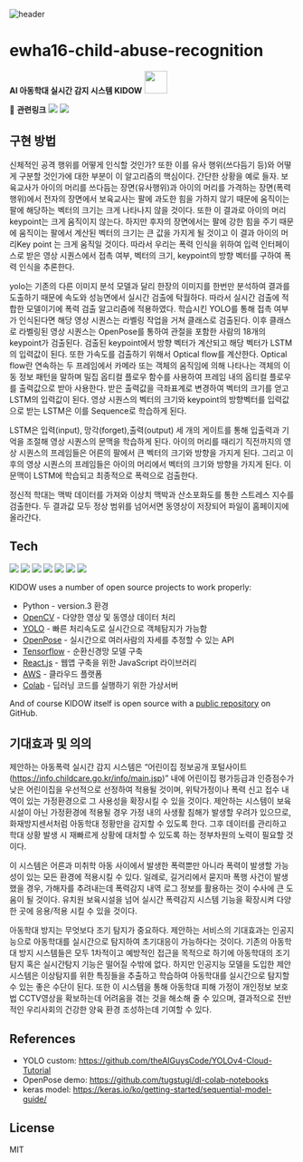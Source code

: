 
![header](https://capsule-render.vercel.app/api?type=waving&color=auto&height=400&text=AI%20아동학대%20실시간%20감지시스템&desc=KIDOW&fontColor=000000&fontSize=40&fontAlign=20&fontAlignY=30&descSize=30&descAlign=40&descAlignY=40)  

# ewha16-child-abuse-recognition
**AI 아동학대 실시간 감지 시스템 KIDOW** <image src="https://user-images.githubusercontent.com/71063574/145254163-8c8e5b1c-1c03-4052-b4b5-870ca97ebe93.png"  width="40" height="40">

:link: **관련링크** <a href="https://m.youtube.com/watch?v=l2cwnvP0w5s"><img src="https://img.shields.io/badge/Youtube-3766AB?style=flat-square&logo=YouTube&logoColor=white&color=red&link=내링크"/></a> <a href="https://drive.google.com/file/d/1fzgPNdyGTnzvcMkRXTbUQq1-1Dv0BtUc/view?usp=sharing"><img src="https://img.shields.io/badge/Poster-3766AB?style=flat-square&color=blue&link=내링크"/></a>  
  
  
  
  
## 구현 방법

신체적인 공격 행위를 어떻게 인식할 것인가? 또한 이를 유사 행위(쓰다듬기 등)와 어떻게 구분할 것인가에 대한 부분이 이 알고리즘의 핵심이다. 간단한 상황을 예로 들자. 보육교사가 아이의 머리를 쓰다듬는 장면(유사행위)과 아이의 머리를 가격하는 장면(폭력 행위)에서 전자의 장면에서 보육교사는 팔에 과도한 힘을 가하지 않기 때문에 움직이는 팔에 해당하는 벡터의 크기는 크게 나타나지 않을 것이다. 또한 이 결과로 아이의 머리 keypoint는 크게 움직이지 않는다. 하지만 후자의 장면에서는 팔에 강한 힘을 주기 때문에 움직이는 팔에서 계산된 벡터의 크기는 큰 값을 가지게 될 것이고 이 결과 아이의 머리Key point 는 크게 움직일 것이다. 따라서 우리는 폭력 인식을 위하여 입력 인터페이스로 받은 영상 시퀀스에서 접촉 여부, 벡터의 크기, keypoint의 방향 벡터를 구하여 폭력 인식을 추론한다. 

  yolo는 기존의 다른 이미지 분석 모델과 달리 한장의 이미지를 한번만 분석하여 결과를 도출하기 때문에 속도와 성능면에서 실시간 검출에 탁월하다. 따라서 실시간 검출에 적합한 모델이기에 폭력 검출 알고리즘에 적용하였다. 학습시킨 YOLO를 통해 접촉 여부가 인식된다면 해당 영상 시퀀스는 라벨링 작업을 거쳐 클래스로 검출된다. 이후 클래스로 라벨링된 영상 시퀀스는 OpenPose를 통하여 관절을 포함한 사람의 18개의 keypoint가 검출된다. 검출된 keypoint에서 방향 벡터가 계산되고 해당 벡터가 LSTM의 입력값이 된다. 또한 가속도를 검출하기 위해서 Optical flow를 계산한다. Optical flow란 연속하는 두 프레임에서 카메라 또는 객체의 움직임에 의해 나타나는 객체의 이동 정보 패턴을 말하며 밀집 옵티컬 플로우 함수를 사용하여 프레임 내의 옵티컬 플로우를 출력값으로 받아 사용한다. 받은 출력값을 극좌표계로 변경하여 벡터의 크기를 얻고 LSTM의 입력값이 된다. 영상 시퀀스의 벡터의 크기와 keypoint의 방향벡터를 입력값으로 받는 LSTM은 이를 Sequence로 학습하게 된다.  
  
  LSTM은 입력(input), 망각(forget),출력(output) 세 개의 게이트를 통해 입출력과 기억을 조절해 영상 시퀀스의 문맥을 학습하게 된다. 아이의 머리를 때리기 직전까지의 영상 시퀀스의 프레임들은 어른의 팔에서 큰 벡터의 크기와 방향을 가지게 된다. 그리고 이후의 영상 시퀀스의 프레임들은 아이의 머리에서 벡터의 크기와 방향을 가지게 된다. 이 문맥이 LSTM에 학습되고 최종적으로 폭력으로 검출한다.
  
  정신적 학대는 맥박 데이터를 가져와 이상치 맥박과 산소포화도를 통한 스트레스 지수를 검출한다. 두 결과값 모두 정상 범위를 넘어서면 동영상이 저장되어 파일이 홈페이지에 올라간다.  
  
  
  
  
  
  

## Tech
<img src="https://img.shields.io/badge/Python-3766AB?style=flat-square&logo=Python&logoColor=white"/></a>
<img src="https://img.shields.io/badge/OpenCV-3766AB?style=flat-square&logo=OpenCV&logoColor=49FF00&color=red"/></a>
<img src="https://img.shields.io/badge/YOLO-3766AB?style=flat-square&color=84DFFF"/></a>
<img src="https://img.shields.io/badge/OpenPose-3766AB?style=flat-square&color=grey"/></a>
<img src="https://img.shields.io/badge/TensorFlow-3766AB?style=flat-square&logo=TensorFlow&logoColor=yellow&color=orange"/></a>
<img src="https://img.shields.io/badge/React.js-3766AB?style=flat-square&logo=React&logoColor=black&color=84DFFF"/></a>
<img src="https://img.shields.io/badge/AWS-3766AB?style=flat-square&logo=Amazon AWS&logoColor=orange&color=E8E1D9"/></a>

KIDOW uses a number of open source projects to work properly:

- Python - version.3 환경
- [OpenCV] - 다양한 영상 및 동영상 데이터 처리
- [YOLO] - 빠른 처리속도로 실시간으로 객체탐지가 가능함
- [OpenPose] - 실시간으로 여러사람의 자세를 추정할 수 있는 API
- [Tensorflow] - 순환신경망 모델 구축
- [React.js] - 웹앱 구축을 위한 JavaScript 라이브러리
- [AWS] - 클라우드 플랫폼
- [Colab] - 딥러닝 코드를 실행하기 위한 가상서버

And of course KIDOW itself is open source with a [public repository][dill]
on GitHub.  




## 기대효과 및 의의
  제안하는 아동폭력 실시간 감지 시스템은 “어린이집 정보공개 포털사이트 (https://info.childcare.go.kr/info/main.jsp)” 내에 어린이집 평가등급과 인증점수가 낮은 어린이집을 우선적으로 선정하여 적용될 것이며, 위탁가정이나 폭력 신고 접수 내역이 있는 가정환경으로 그 사용성을 확장시킬 수 있을 것이다. 제안하는 시스템이 보육시설이 아닌 가정환경에 적용될 경우 가정 내의 사생활 침해가 발생할 우려가 있으므로, 화재방지센서처럼 아동학대 정황만을 감지할 수 있도록 한다. 그후 데이터를 관리하고 학대 상황 발생 시 재빠르게 상황에 대처할 수 있도록 하는 정부차원의 노력이 필요할 것이다.
  
  이 시스템은 어른과 미취학 아동 사이에서 발생한 폭력뿐만 아니라 폭력이 발생할 가능성이 있는 모든 환경에 적용시킬 수 있다. 일례로, 길거리에서 묻지마 폭행 사건이 발생했을 경우, 가해자를 추려내는데 폭력감지 내역 로그 정보를 활용하는 것이 수사에 큰 도움이 될 것이다. 유치원 보육시설을 넘어 실시간 폭력감지 시스템 기능을 확장시켜 다양한 곳에 응용/적용 시킬 수 있을 것이다.  
 
  아동학대 방지는 무엇보다 조기 탐지가 중요하다. 제안하는 서비스의 기대효과는 인공지능으로 아동학대를 실시간으로 탐지하여 초기대응이 가능하다는 것이다. 기존의 아동학대 방지 시스템들은 모두 1차적이고 예방적인 접근을 목적으로 하기에 아동학대의 조기탐지 혹은 실시간탐지 기능은 떨어질 수밖에 없다. 하지만 인공지능 모델을 도입한 제안 시스템은 이상탐지를 위한 특징들을 추출하고 학습하여 아동학대를 실시간으로 탐지할 수 있는 좋은 수단이 된다. 또한 이 시스템을 통해 아동학대 피해 가정이 개인정보 보호법 CCTV영상을 확보하는데 어려움을 겪는 것을 해소해 줄 수 있으며, 결과적으로 전반적인 우리사회의 건강한 양육 환경 조성하는데 기여할 수 있다.  
  
  
  
  

## References
* YOLO custom: <https://github.com/theAIGuysCode/YOLOv4-Cloud-Tutorial>
* OpenPose demo: <https://github.com/tugstugi/dl-colab-notebooks>
* keras model: <https://keras.io/ko/getting-started/sequential-model-guide/>  




## License

MIT



[//]: # (These are reference links used in the body of this note and get stripped out when the markdown processor does its job. There is no need to format nicely because it shouldn't be seen. Thanks SO - http://stackoverflow.com/questions/4823468/store-comments-in-markdown-syntax)

   [dill]: <https://github.com/p3bble123/ewha16-child-abuse-detection>
   [OpenCV]: <https://opencv.org/>
   [YOLO]: <https://pjreddie.com/darknet/yolo/>
   [OpenPose]: <https://github.com/CMU-Perceptual-Computing-Lab/openpose>
   [Tensorflow]: <https://www.tensorflow.org/?hl=ko>
   [React.js]: <https://ko.reactjs.org/>
   [AWS]: <https://aws.amazon.com/ko/free/?trk=fa2d6ba3-df80-4d24-a453-bf30ad163af9&sc_channel=ps&sc_campaign=acquisition&sc_medium=ACQ-P|PS-GO|Brand|Desktop|SU|Core-Main|Core|KR|KR|Text&ef_id=Cj0KCQiAzMGNBhCyARIsANpUkzPOCj0N5URZsuoJpkQeONcmxqitPMfjwJa7pBsP5PcRENpe9PNElPYaAp9nEALw_wcB:G:s&s_kwcid=AL!4422!3!563761819834!e!!g!!aws&ef_id=Cj0KCQiAzMGNBhCyARIsANpUkzPOCj0N5URZsuoJpkQeONcmxqitPMfjwJa7pBsP5PcRENpe9PNElPYaAp9nEALw_wcB:G:s&s_kwcid=AL!4422!3!563761819834!e!!g!!aws&all-free-tier.sort-by=item.additionalFields.SortRank&all-free-tier.sort-order=asc&awsf.Free%20Tier%20Types=*all&awsf.Free%20Tier%20Categories=*all>
   [Colab]: <https://colab.research.google.com/?utm_source=scs-index>
